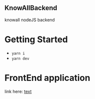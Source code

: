 ## KnowAllBackend

knowall nodeJS backend

# Getting Started

- `yarn i`
- `yarn dev`

# FrontEnd application

link here: [text](https://github.com/badirusubomi/KnowAll-web-FrontEnd.git)
